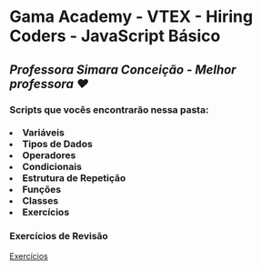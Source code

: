 <h1>Gama Academy - VTEX - Hiring Coders - JavaScript Básico</h1>
    <h2>
      <cite>Professora Simara Conceição - Melhor professora ❤</cite>
    </h2>
    <h3>
      Scripts que vocês encontrarão nessa pasta:
      <br />
      <br />
      <li>Variáveis</li>
      <li>Tipos de Dados</li>
      <li>Operadores</li>
      <li>Condicionais</li>
      <li>Estrutura de Repetição</li>
      <li>Funções</li>
      <li>Classes</li>
      <li>Exercícios</li>
    </h3>

   <h3>Exercícios de Revisão</h3>
    <a
      href="https://github.com/simaraconceicao/javascript-ii-gama-xp/blob/master/js-basico/exercicios.md"
      target="_blank"
      >Exercícios</a
    >
